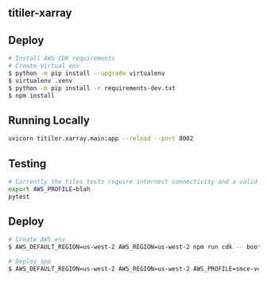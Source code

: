 ## titiler-xarray

## Deploy

```bash
# Install AWS CDK requirements
# Create Virtual env
$ python -m pip install --upgrade virtualenv
$ virtualenv .venv
$ python -m pip install -r requirements-dev.txt
$ npm install
```

## Running Locally

```bash
uvicorn titiler.xarray.main:app --reload --port 8002
```

## Testing

```bash
# Currently the tiles tests require internect connectivity and a valid AWS account
export AWS_PROFILE=blah
pytest
```

## Deploy

```bash
# Create AWS env
$ AWS_DEFAULT_REGION=us-west-2 AWS_REGION=us-west-2 npm run cdk -- bootstrap

# Deploy app
$ AWS_DEFAULT_REGION=us-west-2 AWS_REGION=us-west-2 AWS_PROFILE=smce-veda-mfa npm run cdk -- deploy
```
